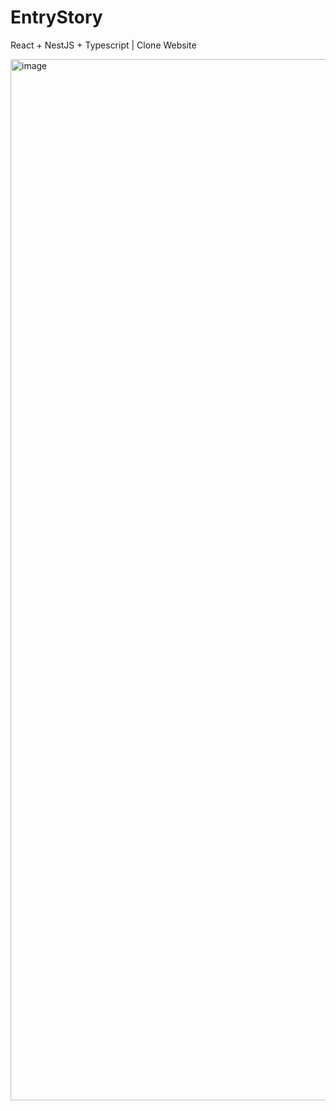 # EntryStory
React + NestJS + Typescript | Clone Website

<img width="1666" alt="image" src="https://github.com/dya-only/EntryStory/assets/51194584/8bba4427-86d1-4935-853c-653c068004cd">

